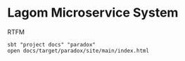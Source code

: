 # Lagom Microservice System 

RTFM

```shell script
sbt "project docs" "paradox"
open docs/target/paradox/site/main/index.html
```
